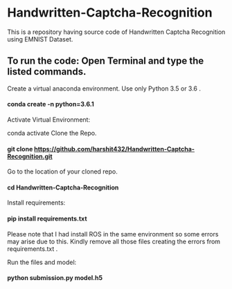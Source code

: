 # Handwritten-Captcha-Recognition
This is a repository having source code of Handwritten Captcha Recognition using EMNIST Dataset.

## To run the code: Open Terminal and type the listed commands.

Create a virtual anaconda environment. Use only Python 3.5 or 3.6 .

#### conda create -n python=3.6.1
Activate Virtual Environment:

conda activate
Clone the Repo.

#### git clone https://github.com/harshit432/Handwritten-Captcha-Recognition.git
Go to the location of your cloned repo.

#### cd Handwritten-Captcha-Recognition
Install requirements:

#### pip install requirements.txt
Please note that I had install ROS in the same environment so some errors may arise due to this. Kindly remove all those files creating the errors from requirements.txt .

Run the files and model:

#### python submission.py model.h5
